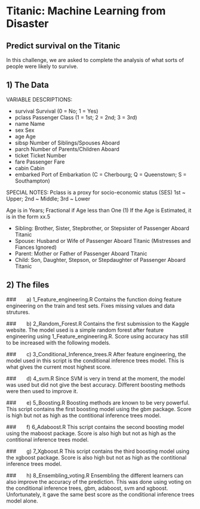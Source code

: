 # Titanic: Machine Learning from Disaster
## Predict survival on the Titanic 

In this challenge, we are asked to complete the analysis of what sorts of people were likely to survive. 

## 1) The Data

VARIABLE DESCRIPTIONS:
* survival        Survival (0 = No; 1 = Yes)
* pclass          Passenger Class (1 = 1st; 2 = 2nd; 3 = 3rd)
* name            Name
* sex             Sex
* age             Age
* sibsp           Number of Siblings/Spouses Aboard
* parch           Number of Parents/Children Aboard
* ticket          Ticket Number
* fare            Passenger Fare
* cabin           Cabin
* embarked        Port of Embarkation
                (C = Cherbourg; Q = Queenstown; S = Southampton)

SPECIAL NOTES:
Pclass is a proxy for socio-economic status (SES)
 1st ~ Upper; 2nd ~ Middle; 3rd ~ Lower

Age is in Years; Fractional if Age less than One (1)
 If the Age is Estimated, it is in the form xx.5

* Sibling:  Brother, Sister, Stepbrother, or Stepsister of Passenger Aboard Titanic
* Spouse:   Husband or Wife of Passenger Aboard Titanic (Mistresses and Fiances Ignored)
* Parent:   Mother or Father of Passenger Aboard Titanic
* Child:    Son, Daughter, Stepson, or Stepdaughter of Passenger Aboard Titanic

## 2) The files

###&nbsp;&nbsp;&nbsp;&nbsp;&nbsp;&nbsp; a) 1_Feature_engineering.R
Contains the function doing feature engineering on the train and test sets. Fixes missing values and data strutures.

###&nbsp;&nbsp;&nbsp;&nbsp;&nbsp;&nbsp; b) 2_Random_Forest.R
Contains the first submission to the Kaggle website. The model used is a simple random forest after feature engineering using 1_Feature_engineering.R. Score using accuracy has still to be increased with the following models. 

###&nbsp;&nbsp;&nbsp;&nbsp;&nbsp;&nbsp; c) 3_Conditional_Inference_trees.R
After feature engineering, the model used in this script is the conditional inference trees model. This is what gives the current most highest score. 

###&nbsp;&nbsp;&nbsp;&nbsp;&nbsp;&nbsp; d) 4_svm.R
Since SVM is very in trend at the moment, the model was used but did not give the best accuracy. Different boosting methods were then used to improve it.

###&nbsp;&nbsp;&nbsp;&nbsp;&nbsp;&nbsp; e) 5_Boosting.R
Boosting methods are known to be very powerful. This script contains the first boosting model using the gbm package. Score is high but not as high as the contitional inference trees model.

###&nbsp;&nbsp;&nbsp;&nbsp;&nbsp;&nbsp; f) 6_Adaboost.R
This script contains the second boosting model using the maboost package. Score is also high but not as high as the contitional inference trees model.

###&nbsp;&nbsp;&nbsp;&nbsp;&nbsp;&nbsp; g) 7_Xgboost.R
This script contains the third boosting model using the xgboost package. Score is also high but not as high as the contitional inference trees model.

###&nbsp;&nbsp;&nbsp;&nbsp;&nbsp;&nbsp; h) 8_Ensembling_voting.R
Ensembling the different learners can also improve the accuracy of the prediction. This was done using voting on the conditional inference trees, gbm, adaboost, svm and xgboost. Unfortunately, it gave the same best score as the conditional inference trees model alone.


